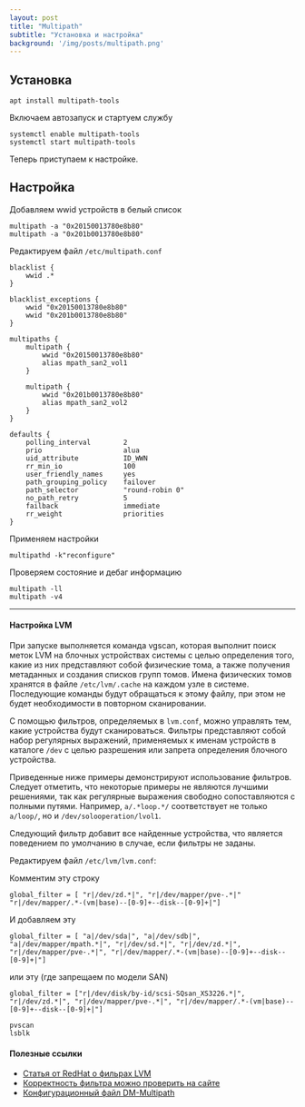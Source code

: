 ```yaml
---
layout: post
title: "Multipath"
subtitle: "Установка и настройка"
background: '/img/posts/multipath.png'
---
```


## Установка

```
apt install multipath-tools
```
Включаем автозапуск и стартуем службу
```
systemctl enable multipath-tools
systemctl start multipath-tools
```
Теперь приступаем к настройке.
  
  

## Настройка
Добавляем wwid устройств в белый список
```
multipath -a "0x20150013780e8b80"
multipath -a "0x201b0013780e8b80"
```

Редактируем файл `/etc/multipath.conf `
```
blacklist {
    wwid .*
}

blacklist_exceptions {
    wwid "0x20150013780e8b80"
    wwid "0x201b0013780e8b80"
}

multipaths {
    multipath {
        wwid "0x20150013780e8b80"
        alias mpath_san2_vol1
    }

    multipath {
        wwid "0x201b0013780e8b80"
        alias mpath_san2_vol2
    }
}

defaults {
    polling_interval        2
    prio                    alua
    uid_attribute           ID_WWN
    rr_min_io               100
    user_friendly_names     yes
    path_grouping_policy    failover
    path_selector           "round-robin 0"
    no_path_retry           5
    failback                immediate
    rr_weight               priorities
}
```

Применяем настройки
```
multipathd -k"reconfigure"
```
Проверяем состояние и дебаг информацию
```
multipath -ll
multipath -v4
```
----

#### Настройка LVM
При запуске выполняется команда vgscan, которая выполнит поиск меток LVM на блочных устройствах системы с целью определения того, какие из них представляют собой физические тома, а также получения метаданных и создания списков групп томов. Имена физических томов хранятся в файле `/etc/lvm/.cache` на каждом узле в системе. Последующие команды будут обращаться к этому файлу, при этом не будет необходимости в повторном сканировании.

С помощью фильтров, определяемых в `lvm.conf`, можно управлять тем, какие устройства будут сканироваться. Фильтры представляют собой набор регулярных выражений, применяемых к именам устройств в каталоге `/dev` с целью разрешения или запрета определения блочного устройства.

Приведенные ниже примеры демонстрируют использование фильтров. Следует отметить, что некоторые примеры не являются лучшими решениями, так как регулярные выражения свободно сопоставляются с полными путями. Например, `a/.*loop.*/` соответствует не только `a/loop/`, но и `/dev/solooperation/lvol1`.

Следующий фильтр добавит все найденные устройства, что является поведением по умолчанию в случае, если фильтры не заданы.

Редактируем файл `/etc/lvm/lvm.conf`: 

Комментим эту строку
```
global_filter = [ "r|/dev/zd.*|", "r|/dev/mapper/pve-.*|" "r|/dev/mapper/.*-(vm|base)--[0-9]+--disk--[0-9]+|"]
```

И добавляем эту
```
global_filter = [ "a|/dev/sda|", "a|/dev/sdb|", "a|/dev/mapper/mpath.*|", "r|/dev/sd.*|", "r|/dev/zd.*|", "r|/dev/mapper/pve-.*|", "r|/dev/mapper/.*-(vm|base)--[0-9]+--disk--[0-9]+|"]
```
или эту (где запрещаем по модели SAN)
```
global_filter = ["r|/dev/disk/by-id/scsi-SQsan_XS3226.*|", "r|/dev/zd.*|", "r|/dev/mapper/pve-.*|", "r|/dev/mapper/.*-(vm|base)--[0-9]+--disk--[0-9]+|"]
```

```
pvscan
lsblk
```

#### Полезные ссылки

* [Статья от RedHat о фильрах LVM](https://access.redhat.com/documentation/ru-ru/red_hat_enterprise_linux/5/html/logical_volume_manager_administration/lvm_filters)
* [Корректность фильтра можно проверить на сайте](https://regex101.com/)
* [Конфигурационный файл DM-Multipath
](https://help.ubuntu.ru/wiki/%D1%80%D1%83%D0%BA%D0%BE%D0%B2%D0%BE%D0%B4%D1%81%D1%82%D0%B2%D0%BE_%D0%BF%D0%BE_ubuntu_server/%D0%BC%D0%BD%D0%BE%D0%B6%D0%B5%D1%81%D1%82%D0%B2%D0%B5%D0%BD%D0%BD%D0%BE%D0%B5_%D1%81%D0%B2%D1%8F%D0%B7%D1%8B%D0%B2%D0%B0%D0%BD%D0%B8%D0%B5_%D1%83%D1%81%D1%82%D1%80%D0%BE%D0%B9%D1%81%D1%82%D0%B2/configuration)

